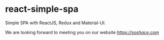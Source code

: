 # react-simple-spa
Simple SPA with ReactJS, Redux and Material-UI.

 We are looking forward to meeting you on our website *https://soshace.com*
